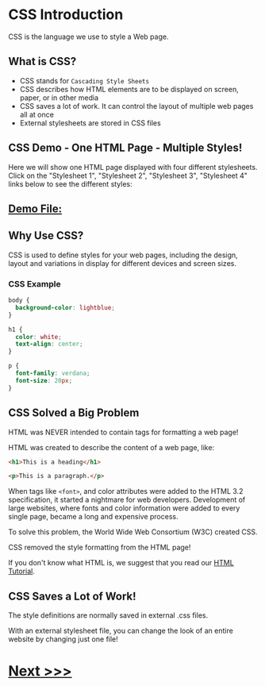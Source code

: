 # CSS Introduction

CSS is the language we use to style a Web page.

## What is CSS?

-   CSS stands for `Cascading Style Sheets`
-   CSS describes how HTML elements are to be displayed on screen, paper, or in other media
-   CSS saves a lot of work. It can control the layout of multiple web pages all at once
-   External stylesheets are stored in CSS files

## CSS Demo - One HTML Page - Multiple Styles!

Here we will show one HTML page displayed with four different stylesheets. Click on the "Stylesheet 1", "Stylesheet 2", "Stylesheet 3", "Stylesheet 4" links below to see the different styles:

## [Demo File:](demo.html)

## Why Use CSS?

CSS is used to define styles for your web pages, including the design, layout and variations in display for different devices and screen sizes.

### CSS Example
```css
body {
  background-color: lightblue;
}

h1 {
  color: white;
  text-align: center;
}

p {
  font-family: verdana;
  font-size: 20px;
}
```

## CSS Solved a Big Problem

HTML was NEVER intended to contain tags for formatting a web page!

HTML was created to describe the content of a web page, like:
```html
<h1>This is a heading</h1>
```
```html
<p>This is a paragraph.</p>
```
When tags like `<font>`, and color attributes were added to the HTML 3.2 specification, it started a nightmare for web developers. Development of large websites, where fonts and color information were added to every single page, became a long and expensive process.

To solve this problem, the World Wide Web Consortium (W3C) created CSS.

CSS removed the style formatting from the HTML page!

If you don't know what HTML is, we suggest that you read our [HTML Tutorial](/Courses/HTML_Course/01_Intro/Introduction.md).

## CSS Saves a Lot of Work!

The style definitions are normally saved in external .css files.

With an external stylesheet file, you can change the look of an entire website by changing just one file!

# [Next >>>](../02_Syntax/01_Syntax.md)
